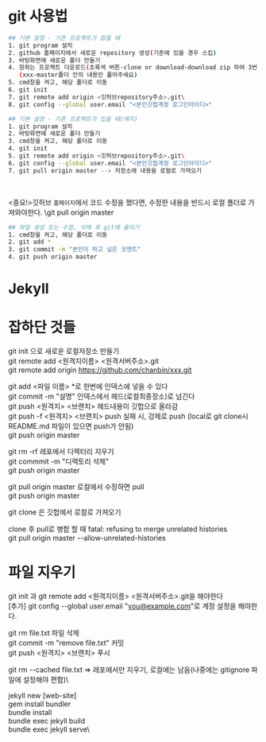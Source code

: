 # git 사용법

```bash
## 기본 설정 - 기존 프로젝트가 없을 때
1. git program 설치
2. github 홈페이지에서 새로운 repository 생성(기존에 있을 경우 스킵)
3. 바탕화면에 새로운 폴더 만들기
4. 원하는 프로젝트 다운로드(초록색 버튼-clone or download-download zip 하여 3번 폴더에 압축 풀어주기\
   (xxx-master폴더 안의 내용만 풀어주세요)
5. cmd창을 켜고, 해당 폴더로 이동
6. git init
7. git remote add origin <깃허브repository주소>.git\
8. git config --global user.email "<본인깃헙계정 로그인아이디>"

## 기본 설정 - 기존 프로젝트가 있을 때(예지)
1. git program 설치
2. 바탕화면에 새로운 폴더 만들기
3. cmd창을 켜고, 해당 폴더로 이동
4. git init
5. git remote add origin <깃허브repository주소>.git\
6. git config --global user.email "<본인깃헙계정 로그인아이디>"
7. git pull origin master --> 저장소에 내용을 로컬로 가져오기
```
<br>

<중요!>깃허브 `홈페이지`에서 코드 수정을 했다면, 수정한 내용을 반드시 로컬 폴더로 가져와야한다. \git pull origin master

```bash
## 파일 생성 또는 수정, 삭제 후 git에 올리기
1. cmd창을 켜고, 해당 폴더로 이동
2. git add *
3. git commit -m "본인이 하고 싶은 코멘트"
4. git push origin master

```

# Jekyll


# 잡하단 것들

git init 으로 새로운 로컬저장소 만들기\
git remote add <원격지이름> <원격서버주소>.git\
git remote add origin https://github.com/chanbin/xxx.git

git add <파일 이름> *로 한번에 인덱스에 넣을 수 있다\
git commit -m "설명" 인덱스에서 헤드(로컬최종장소)로 넘긴다\
git push <원격지> <브랜치> 헤드내용이 깃헙으로 올라감\
git push -f <원격지> <브랜치> push 실패 시, 강제로 push (local로 git clone시 README.md 파일이 있으면 push가 안됨)\
git push origin master

git rm -rf <Directory> 레포에서 디렉터리 지우기\
git commmit -m "디렉토리 삭제"\
git push origin master
  
git pull origin master 로컬에서 수정하면 pull\
git push origin master

git clone 은 깃헙에서 로컬로 가져오기

clone 후 pull로 병합 할 때 fatal: refusing to merge unrelated histories\
git pull origin master --allow-unrelated-histories


# 파일 지우기
git init 과 git remote add <원격지이름> <원격서버주소>.git을 해야한다\
[추가] git config --global user.email "you@example.com"로 계정 설정을 해야한다.

git rm file.txt 파일 삭제\
git commit -m "remove file.txt" 커밋\
git push <원격지> <브랜치> 푸시

git rm --cached file.txt => 레포에서만 지우기, 로컬에는 남음(나중에는 gitignore 파일에 설정해야 편함)\

jekyll new [web-site]\
gem install bundler\
bundle install\
bundle exec jekyll build\
bundle exec jekyll serve\
